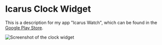 # Icarus Clock Widget

This is a description for my app "Icarus Watch", which can be found in the [Google Play Store](https://play.google.com/store/apps/details?id=at.thrakbad.icaruswatch).

![Screenshot of the clock widget](https://thrakbad.github.io/feature.png)

